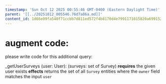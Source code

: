 ```yaml
---
timestamp: 'Sun Oct 12 2025 00:55:46 GMT-0400 (Eastern Daylight Time)'
parent: '[[../20251012_005546.76d7a86a.md]]'
content_id: 1d66e09fa540f71ccbb7d811ed572f4b8170d4e7991171015820a69915208d1b
---
```


# augment code:

please write code for this additional query:

\_getUserSurveys (user: User): (surveys: set of Survey)
**requires** the given user exists
**effects** returns the set of all `Survey` entities where the `owner` field matches the input `user`
